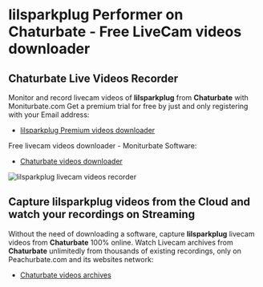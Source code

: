 # lilsparkplug Performer on Chaturbate - Free LiveCam videos downloader

## Chaturbate Live Videos Recorder

Monitor and record livecam videos of **lilsparkplug** from **Chaturbate** with Moniturbate.com
Get a premium trial for free by just and only registering with your Email address:
* [lilsparkplug Premium videos downloader](https://moniturbate.com/request-demo-licence-key.html)

Free livecam videos downloader - Moniturbate Software:
* [Chaturbate videos downloader](https://moniturbate.com/moniturbate-download-software.html)

![lilsparkplug livecam videos recorder](https://peachurnet.com/templates/moniturbate-software.png)


## Capture lilsparkplug videos from the Cloud and watch your recordings on Streaming

Without the need of downloading a software, capture **lilsparkplug** livecam videos from **Chaturbate** 100% online.
Watch Livecam archives from **Chaturbate** unlimitedly from thousands of existing recordings, only on Peachurbate.com and its websites network:
* [Chaturbate videos archives](https://peachurnet.com/)